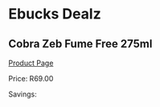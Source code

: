 
# Ebucks Dealz
## Cobra Zeb Fume Free 275ml
[Product Page](https://www.ebucks.com/web/shop/productSelected.do?prodId=380891466&catId=1158500262)

Price: R69.00

Savings: 


	